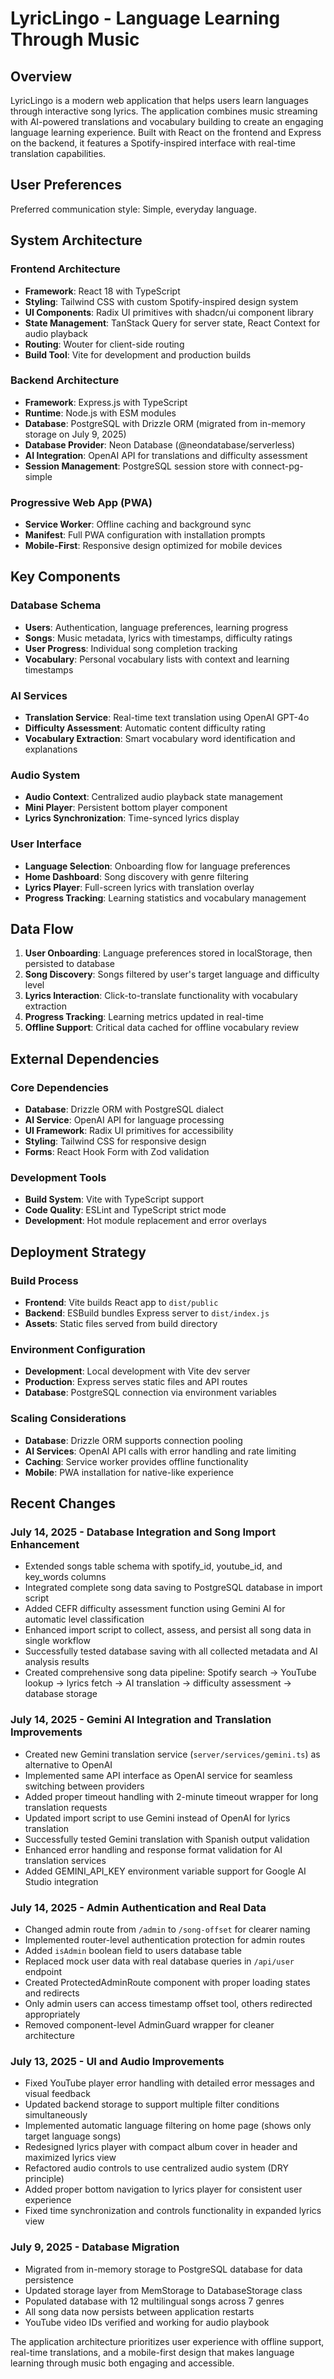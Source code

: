 # LyricLingo - Language Learning Through Music

## Overview

LyricLingo is a modern web application that helps users learn languages through interactive song lyrics. The application combines music streaming with AI-powered translations and vocabulary building to create an engaging language learning experience. Built with React on the frontend and Express on the backend, it features a Spotify-inspired interface with real-time translation capabilities.

## User Preferences

Preferred communication style: Simple, everyday language.

## System Architecture

### Frontend Architecture
- **Framework**: React 18 with TypeScript
- **Styling**: Tailwind CSS with custom Spotify-inspired design system
- **UI Components**: Radix UI primitives with shadcn/ui component library
- **State Management**: TanStack Query for server state, React Context for audio playback
- **Routing**: Wouter for client-side routing
- **Build Tool**: Vite for development and production builds

### Backend Architecture
- **Framework**: Express.js with TypeScript
- **Runtime**: Node.js with ESM modules
- **Database**: PostgreSQL with Drizzle ORM (migrated from in-memory storage on July 9, 2025)
- **Database Provider**: Neon Database (@neondatabase/serverless)
- **AI Integration**: OpenAI API for translations and difficulty assessment
- **Session Management**: PostgreSQL session store with connect-pg-simple

### Progressive Web App (PWA)
- **Service Worker**: Offline caching and background sync
- **Manifest**: Full PWA configuration with installation prompts
- **Mobile-First**: Responsive design optimized for mobile devices

## Key Components

### Database Schema
- **Users**: Authentication, language preferences, learning progress
- **Songs**: Music metadata, lyrics with timestamps, difficulty ratings
- **User Progress**: Individual song completion tracking
- **Vocabulary**: Personal vocabulary lists with context and learning timestamps

### AI Services
- **Translation Service**: Real-time text translation using OpenAI GPT-4o
- **Difficulty Assessment**: Automatic content difficulty rating
- **Vocabulary Extraction**: Smart vocabulary word identification and explanations

### Audio System
- **Audio Context**: Centralized audio playback state management
- **Mini Player**: Persistent bottom player component
- **Lyrics Synchronization**: Time-synced lyrics display

### User Interface
- **Language Selection**: Onboarding flow for language preferences
- **Home Dashboard**: Song discovery with genre filtering
- **Lyrics Player**: Full-screen lyrics with translation overlay
- **Progress Tracking**: Learning statistics and vocabulary management

## Data Flow

1. **User Onboarding**: Language preferences stored in localStorage, then persisted to database
2. **Song Discovery**: Songs filtered by user's target language and difficulty level
3. **Lyrics Interaction**: Click-to-translate functionality with vocabulary extraction
4. **Progress Tracking**: Learning metrics updated in real-time
5. **Offline Support**: Critical data cached for offline vocabulary review

## External Dependencies

### Core Dependencies
- **Database**: Drizzle ORM with PostgreSQL dialect
- **AI Service**: OpenAI API for language processing
- **UI Framework**: Radix UI primitives for accessibility
- **Styling**: Tailwind CSS for responsive design
- **Forms**: React Hook Form with Zod validation

### Development Tools
- **Build System**: Vite with TypeScript support
- **Code Quality**: ESLint and TypeScript strict mode
- **Development**: Hot module replacement and error overlays

## Deployment Strategy

### Build Process
- **Frontend**: Vite builds React app to `dist/public`
- **Backend**: ESBuild bundles Express server to `dist/index.js`
- **Assets**: Static files served from build directory

### Environment Configuration
- **Development**: Local development with Vite dev server
- **Production**: Express serves static files and API routes
- **Database**: PostgreSQL connection via environment variables

### Scaling Considerations
- **Database**: Drizzle ORM supports connection pooling
- **AI Services**: OpenAI API calls with error handling and rate limiting
- **Caching**: Service worker provides offline functionality
- **Mobile**: PWA installation for native-like experience

## Recent Changes

### July 14, 2025 - Database Integration and Song Import Enhancement
- Extended songs table schema with spotify_id, youtube_id, and key_words columns
- Integrated complete song data saving to PostgreSQL database in import script
- Added CEFR difficulty assessment function using Gemini AI for automatic level classification
- Enhanced import script to collect, assess, and persist all song data in single workflow
- Successfully tested database saving with all collected metadata and AI analysis results
- Created comprehensive song data pipeline: Spotify search → YouTube lookup → lyrics fetch → AI translation → difficulty assessment → database storage

### July 14, 2025 - Gemini AI Integration and Translation Improvements
- Created new Gemini translation service (`server/services/gemini.ts`) as alternative to OpenAI
- Implemented same API interface as OpenAI service for seamless switching between providers
- Added proper timeout handling with 2-minute timeout wrapper for long translation requests
- Updated import script to use Gemini instead of OpenAI for lyrics translation
- Successfully tested Gemini translation with Spanish output validation
- Enhanced error handling and response format validation for AI translation services
- Added GEMINI_API_KEY environment variable support for Google AI Studio integration

### July 14, 2025 - Admin Authentication and Real Data
- Changed admin route from `/admin` to `/song-offset` for clearer naming
- Implemented router-level authentication protection for admin routes
- Added `isAdmin` boolean field to users database table
- Replaced mock user data with real database queries in `/api/user` endpoint
- Created ProtectedAdminRoute component with proper loading states and redirects
- Only admin users can access timestamp offset tool, others redirected appropriately
- Removed component-level AdminGuard wrapper for cleaner architecture

### July 13, 2025 - UI and Audio Improvements
- Fixed YouTube player error handling with detailed error messages and visual feedback
- Updated backend storage to support multiple filter conditions simultaneously
- Implemented automatic language filtering on home page (shows only target language songs)
- Redesigned lyrics player with compact album cover in header and maximized lyrics view
- Refactored audio controls to use centralized audio system (DRY principle)
- Added proper bottom navigation to lyrics player for consistent user experience
- Fixed time synchronization and controls functionality in expanded lyrics view

### July 9, 2025 - Database Migration
- Migrated from in-memory storage to PostgreSQL database for data persistence
- Updated storage layer from MemStorage to DatabaseStorage class
- Populated database with 12 multilingual songs across 7 genres
- All song data now persists between application restarts
- YouTube video IDs verified and working for audio playbook

The application architecture prioritizes user experience with offline support, real-time translations, and a mobile-first design that makes language learning through music both engaging and accessible.